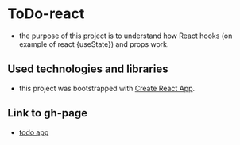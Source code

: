 # ToDo-react

- the purpose of this project is to understand how React hooks (on example of react {useState}) and props work.

## Used technologies and libraries

- this project was bootstrapped with [Create React App](https://github.com/facebook/create-react-app).

## Link to gh-page

- [todo app](https://gunzenroses.github.io/todo-react/)
